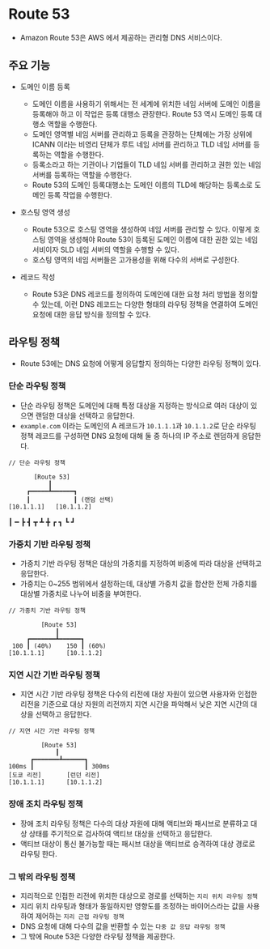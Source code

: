 # Route 53
- Amazon Route 53은 AWS 에서 제공하는 관리형 DNS 서비스이다.

## 주요 기능
- 도메인 이름 등록
    - 도메인 이름을 사용하기 위해서는 전 세계에 위치한 네임 서버에 도메인 이름을 등록해야 하고 이 작업은 등록 대행소 관장한다. Route 53 역시 도메인 등록 대행소 역할을 수행한다.
    - 도메인 영역별 네임 서버를 관리하고 등록을 관장하는 단체에는 가장 상위에 ICANN 이라는 비영리 단체가 루트 네임 서버를 관리하고 TLD 네임 서버를 등록하는 역할을 수행한다.
    - 등록소라고 하는 기관이나 기업들이 TLD 네임 서버를 관리하고 권한 있는 네임 서버를 등록하는 역할을 수행한다.
    - Route 53의 도메인 등록대행소는 도메인 이름의 TLD에 해당하는 등록소로 도메인 등록 작업을 수행한다.

- 호스팅 영역 생성
    - Route 53으로 호스팅 영역을 생성하여 네임 서버를 관리할 수 있다. 이렇게 호스팅 영역을 생성해야 Route 53이 등록된 도메인 이름에 대한 권한 있는 네임 서비이자 SLD 네임 서버의 역할을 수행할 수 있다.
    - 호스팅 영역의 네임 서버들은 고가용성을 위해 다수의 서버로 구성한다.
    
- 레코드 작성
    - Route 53은 DNS 레코드를 정의하여 도메인에 대한 요청 처리 방법을 정의할 수 있는데, 이런 DNS 레코드는 다양한 형태의 라우팅 정책을 연결하여 도메인 요청에 대한 응답 방식을 정의할 수 있다.

## 라우팅 정책
- Route 53에는 DNS 요청에 어떻게 응답할지 정의하는 다양한 라우팅 정책이 있다.

### 단순 라우팅 정책
- 단순 라우팅 정책은 도메인에 대해 특정 대상을 지정하는 방식으로 여러 대상이 있으면 랜덤한 대상을 선택하고 응답한다.
- `example.com` 이라는 도메인의 A 레코드가 `10.1.1.1`과 `10.1.1.2`로 단순 라우팅 정책 레코드를 구성하면 DNS 요청에 대해 둘 중 하나의 IP 주소로 렌덤하게 응답한다.

~~~
// 단순 라우팅 정책

       [Route 53]
           ┃
     ┏━━━━━┻━━━━━━┓
     ┃            ┃ (랜덤 선택)
[10.1.1.1]   [10.1.1.2]
~~~

┃ ━ ┣ ┫ ┳ ┻ ╋ ┏ ┓ ┗ ┛

### 가중치 기반 라우팅 정책
- 가중치 기반 라우팅 정책은 대상의 가중치를 지정하여 비중에 따라 대상을 선택하고 응답한다.
- 가중치는 0~255 범위에서 설정하는데, 대상별 가중치 값을 합산한 전체 가중치를 대상별 가중치로 나누어 비중을 부여한다.

~~~
// 가중치 기반 라우팅 정책

         [Route 53]
             ┃
     ┏━━━━━━━┻━━━━━━┓
 100 ┃ (40%)    150 ┃ (60%)
[10.1.1.1]      [10.1.1.2]
~~~

### 지연 시간 기반 라우팅 정책
- 지연 시간 기반 라우팅 정책은 다수의 리전에 대상 자원이 있으면 사용자와 인접한 리전을 기준으로 대상 자원의 리전까지 지연 시간을 파악해서 낮은 지연 시간의 대상을 선택하고 응답한다.

~~~
// 지연 시간 기반 라우팅 정책

         [Route 53]
             ┃
      ┏━━━━━━━┻━━━━━━┓
100ms ┃              ┃ 300ms
[도쿄 리전]       [런던 리전]
[10.1.1.1]      [10.1.1.2]
~~~

### 장애 조치 라우팅 정책
- 장애 조치 라우팅 정책은 다수의 대상 자원에 대해 액티브와 패시브로 분류하고 대상 상태를 주기적으로 검사하여 액티브 대상을 선택하고 응답한다.
- 액티브 대상이 통신 불가능할 때는 패시브 대상을 액티브로 승격하여 대상 경로로 라우팅 한다.

### 그 밖의 라우팅 정책
- 지리적으로 인접한 리전에 위치한 대상으로 경로를 선택하는 `지리 위치 라우팅 정책`
- 지리 위치 라우팅과 형태가 동일하지만 영향도를 조정하는 바이어스라는 값을 사용하여 제어하는 `지리 근접 라우팅 정책`
- DNS 요청에 대해 다수의 값을 반환할 수 있는 `다중 값 응답 라우팅 정책`
- 그 밖에 Route 53은 다양한 라우팅 정책을 제공한다.



